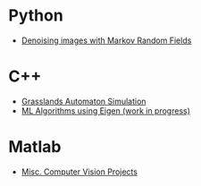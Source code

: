 # Python
 - [Denoising images with Markov Random Fields](https://github.com/ospiro/Machine-Learning/blob/master/Markov-Random-Field/MRF.py)
# C++
 - [Grasslands Automaton Simulation](https://github.com/ospiro/Lattice2/tree/master/Lattice2)
 - [ML Algorithms using Eigen (work in progress)](https://github.com/ospiro/EigenML)
# Matlab
 - [Misc. Computer Vision Projects](http://github.com/ospiro/Computer-Vision)
